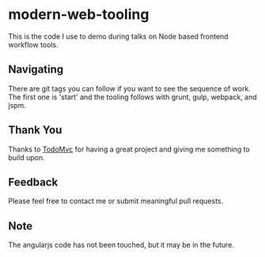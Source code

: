 # modern-web-tooling

This is the code I use to demo during talks on Node based frontend workflow tools.

## Navigating

There are git tags you can follow if you want to see the sequence of work.  The first one is 'start'  and the tooling follows with grunt, gulp, webpack, and jspm.

## Thank You

Thanks to [TodoMvc](https://github.com/tastejs/todomvc) for having a great project and giving me something to build upon.

## Feedback

Please feel free to contact me or submit meaningful pull requests.

## Note

The angularjs code has not been touched, but it may be in the future.
